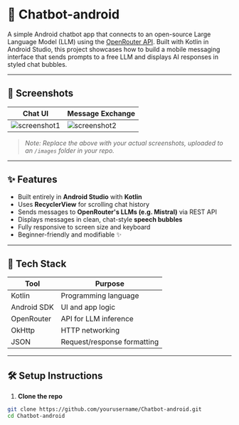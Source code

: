 # 🤖 Chatbot-android

A simple Android chatbot app that connects to an open-source Large Language Model (LLM) using the [OpenRouter API](https://openrouter.ai). Built with Kotlin in Android Studio, this project showcases how to build a mobile messaging interface that sends prompts to a free LLM and displays AI responses in styled chat bubbles.

---

## 📸 Screenshots

| Chat UI                      | Message Exchange               |
|-----------------------------|--------------------------------|
| ![screenshot1](images/screen1.png) | ![screenshot2](images/screen2.png) |

> _Note: Replace the above with your actual screenshots, uploaded to an `/images` folder in your repo._

---

## ✨ Features

- Built entirely in **Android Studio** with **Kotlin**
- Uses **RecyclerView** for scrolling chat history
- Sends messages to **OpenRouter's LLMs (e.g. Mistral)** via REST API
- Displays messages in clean, chat-style **speech bubbles**
- Fully responsive to screen size and keyboard
- Beginner-friendly and modifiable ✨

---

## 🧱 Tech Stack

| Tool        | Purpose                    |
|-------------|-----------------------------|
| Kotlin      | Programming language        |
| Android SDK | UI and app logic            |
| OpenRouter  | API for LLM inference       |
| OkHttp      | HTTP networking             |
| JSON        | Request/response formatting |

---

## 🛠 Setup Instructions

1. **Clone the repo**

```bash
git clone https://github.com/yourusername/Chatbot-android.git
cd Chatbot-android
